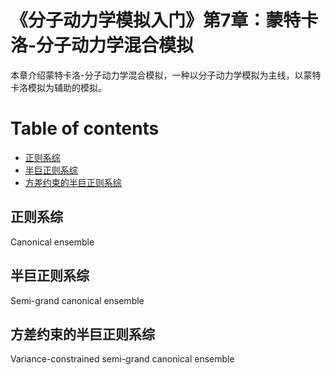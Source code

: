 
# 《分子动力学模拟入门》第7章：蒙特卡洛-分子动力学混合模拟

本章介绍蒙特卡洛-分子动力学混合模拟，一种以分子动力学模拟为主线，以蒙特卡洛模拟为辅助的模拟。

# Table of contents
- [正则系综](#正则系综)
- [半巨正则系综](#半巨正则系综)
- [方差约束的半巨正则系综](#方差约束的半巨正则系综)


## 正则系综

Canonical ensemble

## 半巨正则系综

Semi-grand canonical ensemble

## 方差约束的半巨正则系综

Variance-constrained semi-grand canonical ensemble

